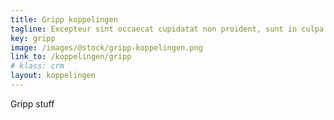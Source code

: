 ```yaml
---
title: Gripp koppelingen
tagline: Excepteur sint occaecat cupidatat non proident, sunt in culpa qui officia deserunt
key: gripp
image: /images/@stock/gripp-koppelingen.png
link_to: /koppelingen/gripp
# klass: crm
layout: koppelingen
---
```


Gripp stuff